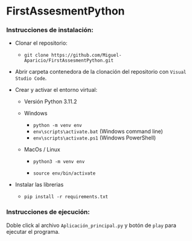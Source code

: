 # FirstAssesmentPython

### Instrucciones de instalación:

- Clonar el repositorio:

  - `git clone https://github.com/Miguel-Aparicio/FirstAssesmentPython.git`

- Abrir carpeta contenedora de la clonación del repositorio con `Visual Studio Code`.

- Crear y activar el entorno virtual:

  - Versión Python 3.11.2

  - Windows

    - `python -m venv env`
    - `env\scripts\activate.bat` (Windows command line)
    - `env\scripts\activate.ps1` (Windows PowerShell)

  - MacOs / Linux

    - `python3 -m venv env`

    - `source env/bin/activate`

- Instalar las librerias

  - `pip install -r requirements.txt`

    

### Instrucciones de ejecución:

Doble click al archivo `Aplicación_principal.py` y botón de `play` para ejecutar el programa.

